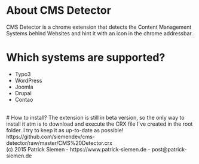 # About CMS Detector
CMS Detector is a chrome extension that detects the Content Management Systems behind Websites and hint it with an icon in the chrome addressbar.
<br>
# Which systems are supported?
* Typo3<br>
* WordPress<br>
* Joomla<br>
* Drupal<br>
* Contao<br>
<br>
# How to install?
The extension is still in beta version, so the only way to install it atm is to download and execute the CRX file I´ve created in the root folder. I try to keep it as up-to-date as possible!
https://github.com/siemendev/cms-detector/raw/master/CMS%20Detector.crx
<br>
(c) 2015 Patrick Siemen - https://www.patrick-siemen.de - post@patrick-siemen.de
